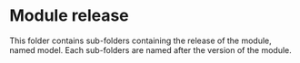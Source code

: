 # Module release

This folder contains sub-folders containing the release of the module, named model. Each sub-folders are named after the version of the module.